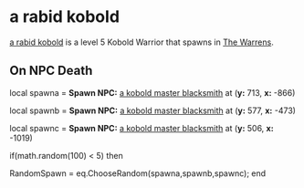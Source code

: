 # a rabid kobold



[a rabid kobold](/npc/101029) is a level 5 Kobold Warrior that spawns in [The Warrens](/zone/101).



## On NPC Death

local spawna = **Spawn NPC:**  [a kobold master blacksmith](/npc/101006) at (**y:** 713, **x:** -866)

local spawnb = **Spawn NPC:**  [a kobold master blacksmith](/npc/101006) at (**y:** 577, **x:** -473)

local spawnc = **Spawn NPC:**  [a kobold master blacksmith](/npc/101006) at (**y:** 506, **x:** -1019)



if(math.random(100) < 5) then


RandomSpawn = eq.ChooseRandom(spawna,spawnb,spawnc);
end